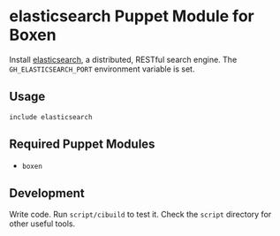 # elasticsearch Puppet Module for Boxen

Install [elasticsearch](http://www.elasticsearch.org), a distributed,
RESTful search engine. The `GH_ELASTICSEARCH_PORT` environment
variable is set.

## Usage

```puppet
include elasticsearch
```

## Required Puppet Modules

* `boxen`

## Development

Write code. Run `script/cibuild` to test it. Check the `script`
directory for other useful tools.
